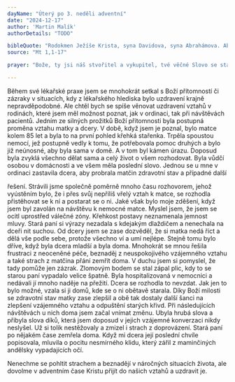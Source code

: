 ```yaml
---
dayName: "Úterý po 3. neděli adventní"
date: "2024-12-17"
author: 'Martin Malík'
authorDetails: "TODO"

bibleQuote: "Rodokmen Ježíše Krista, syna Davidova, syna Abrahámova. Abrahám byl otec Izákův, Izák otec Jakubův, Jakub otec Judy a jeho bratří. Juda byl otec Fáresa a Záry – jejich (matka) byla Tamar. Fáres byl otec Chesronův, Chesron otec Aramův, Aram otec Aminadabův, Aminadab otec Násónův, Násón otec Salmónův, Salmón otec Boazův – jeho (matka) byla Rachab. Boaz byl otec Obédův – jeho (matka) byla Rút. Obéd byl otec Jesseův, Jesse otec krále Davida. David byl otec Šalomounův – jeho (matka) byla žena Uriášova. Šalomoun byl otec Rechabeamův, Rechabeam otec Abijáhův, Abijáh otec Asafův, Asaf otec Josafatův, Josafat otec Jorámův, Jorám otec Uzijáhův, Uzijáh otec Jotamův, Jotam otec Achazův, Achaz otec Ezechiášův, Ezechiáš otec Manasesův, Manases otec Ámonův, Ámon otec Jošíjáhův, Jošíjáh otec Jechonjáhův a jeho bratří za babylónského vyhnanství. Po babylónském vyhnanství Jechonjáh byl otec Šealtielův, Šealtiel byl otec Zorobábelův, Zorobábel byl otec Abiudův, Abiud Eliakimův, Eliakim Azórův, Azór Sádókův, Sádók Achimův, Achim Eliudův, Eliud Eleazarův, Eleazar Matanův, Matan Jakubův, Jakub byl otec Josefa, muže Marie, z které se narodil Ježíš, nazývaný Kristus. Dohromady je to tedy od Abraháma po Davida čtrnáct členů rodokmenu, od Davida až po babylónské vyhnanství čtrnáct a od babylónského vyhnanství až ke Kristu čtrnáct."
source: "Mt 1,1-17"

prayer: "Bože, ty jsi náš stvořitel a vykupitel, tvé věčné Slovo se stalo v lůně Panny Marie člověkem, tvůj Syn se stal jedním z nás a má účast na našem lidském životě; dej, ať my máme účast na jeho božství. Neboť on s tebou v jednotě Ducha Svatého…"

---
```


Během své lékařské praxe jsem se mnohokrát setkal s Boží přítomností či zázraky v situacích, kdy z lékařského hlediska bylo uzdravení krajně nepravděpodobné. Ale chtěl bych se spíše věnovat uzdravení vztahů v rodinách, které jsem měl možnost poznat, jak v ordinaci, tak při návštěvách pacientů. Jedním ze silných prožitků Boží přítomnosti byla postupná proměna vztahu matky a dcery. V době, když jsem je poznal, bylo matce kolem 85 let a byla to na první pohled křehká stařenka. Trpěla spoustou nemocí, jež postupně vedly k tomu, že potřebovala pomoc druhých a bylo již neúnosné, aby byla sama v domě. A v tom byl kámen úrazu. Doposud byla zvyklá všechno dělat sama a celý život o všem rozhodovat. Byla vůdčí osobou v domácnosti a ve všem měla poslední slovo.
Jednou se u mne v ordinaci zastavila dcera, aby probrala matčin zdravotní stav a případné další
 
řešení. Strávili jsme společně poměrně mnoho času rozhovorem, jehož vyústěním bylo, že i přes svůj nepříliš vřelý vztah k matce, se rozhodla přistěhovat se k ní a postarat se o ni. Jaké však bylo moje zděšení, když jsem byl zavolán na návštěvu k nemocné matce. Myslel jsem, že jsem se ocitl uprostřed válečné zóny. Křehkost postavy neznamenala jemnost mluvy. Stará paní si výrazy nezadala s kdejakým dlaždičem a nenechala na dceři nit suchou. Od dcery jsem se zase dozvěděl, že si matka nedá říct a dělá vše podle sebe, protože všechno ví a umí nejlépe. Stejně tomu bylo dříve, když byla dcera mladší a byla doma. Mnohokrát se mnou řešila frustraci z neoceněné péče, beznaděj z neuspokojivého vzájemného vztahu a také strach z matčina přání zemřít doma. V duchu jsem si pomyslel, že tady pomůže jen zázrak.
Zlomovým bodem se stal zápal plic, kdy to se starou paní vypadalo velice špatně. Byla hospitalizovaná v nemocnici a nedávali jí mnoho naděje na přežití. Dcera se rozhodla to nevzdat. Jak jen to bylo možné, vzala si ji domů, kde se o ni obětavě starala. Díky Boží milosti se zdravotní stav matky zase zlepšil a obě tak dostaly další šanci na zlepšení vzájemného vztahu a odpuštění starých křivd. Při následujících návštěvách u nich doma jsem začal vnímat změnu. Ubyla hrubá slova a přibyla slova díků, která jsem doposud v jejich vzájemné konverzaci nikdy neslyšel. Už si tolik nestěžovaly a zmizel i strach z doprovázení. Stará paní po nějakém čase zemřela doma. Když mi dcera její poslední chvíle popisovala, mluvila o pocitu nesmírného klidu, který zářil z maminčiných andělsky vypadajících očí.
 
Nenechme se pohltit strachem a beznadějí v náročných situacích života, ale dovolme v adventním čase Kristu přijít do našich vztahů a uzdravit je.
